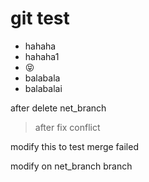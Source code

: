 # git test

* hahaha
* hahaha1
* 😝
*  balabala
*  balabalai

after delete net_branch

> after fix conflict

modify this to test merge failed

modify on net_branch branch
